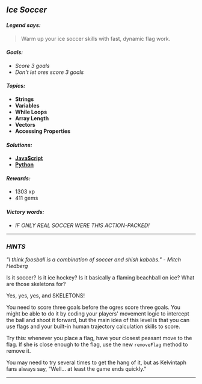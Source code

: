 ## _Ice Soccer_

#### _Legend says:_
> Warm up your ice soccer skills with fast, dynamic flag work.

#### _Goals:_
+ _Score 3 goals_
+ _Don't let ores score 3 goals_

#### _Topics:_
+ **Strings**
+ **Variables**
+ **While Loops**
+ **Array Length**
+ **Vectors**
+ **Accessing Properties**

#### _Solutions:_
+ **[JavaScript](iceSoccer.js)**
+ **[Python](ice_soccer.py)**

#### _Rewards:_
+ 1303 xp
+ 411 gems

#### _Victory words:_
+ _IF ONLY REAL SOCCER WERE THIS ACTION-PACKED!_

___

### _HINTS_

_"I think foosball is a combination of soccer and shish kabobs." - Mitch Hedberg_


Is it soccer? Is it ice hockey? Is it basically a flaming beachball on ice? What are those skeletons for?

Yes, yes, yes, and SKELETONS!

You need to score three goals before the ogres score three goals. You might be able to do it by coding your players' movement logic to intercept the ball and shoot it forward, but the main idea of this level is that you can use flags and your built-in human trajectory calculation skills to score.

Try this: whenever you place a flag, have your closest peasant move to the flag. If she is close enough to the flag, use the new `removeFlag` method to remove it.

You may need to try several times to get the hang of it, but as Kelvintaph fans always say, "Well... at least the game ends quickly."

___
